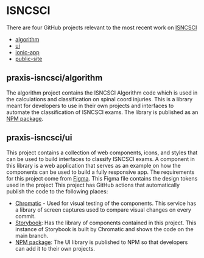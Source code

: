 # ISNCSCI

There are four GitHub projects relevant to the most recent work on [ISNCSCI](https://github.com/praxis-isncsci)

- [algorithm](https://github.com/praxis-isncsci/algorithm) 
- [ui](https://github.com/praxis-isncsci/ui)
- [ionic-app](https://github.com/praxis-isncsci/ionic-app)
- [public-site](https://github.com/praxis-isncsci/public-site)

## praxis-isncsci/algorithm 

The algorithm project contains the ISNCSCI Algorithm code which is used in the calculations and classification on spinal coord injuries. This is a library meant for developers to use in their own projects and interfaces to automate the classification of ISNCSCI exams. The library is published as an [NPM package](https://www.npmjs.com/package/isncsci?activeTab=readme). 

## praxis-isncsci/ui 

This project contains a collection of web components, icons, and styles that can be used to build interfaces to classify ISNCSCI exams. A component in this library is a web application that serves as an example on how the components can be used to build a fully responsive app. 
The requirements for this project come from [Figma](https://www.figma.com/file/82mMuohRV0zPWnZbZ5upup/isncsci-app?type=design&node-id=207-9677&mode=design&t=bsPp0V9VaKYOoAti-0). This Figma file contains the design tokens used in the project 
This project has GitHub actions that automatically publish the code to the following places: 

- [Chromatic](https://www.chromatic.com/builds?appId=64f8d7c6e093108e99084a70) - Used for visual testing of the components. This service has a library of screen captures used to compare visual changes on every commit.
- [Storybook](https://64f8d7c6e093108e99084a70-lqlepbrspv.chromatic.com/?path=/docs/app-app--docs): Has the library of components contained in this project. This instance of Storybook is built by Chromatic and shows the code on the main branch. 
- [NPM package](https://www.npmjs.com/package/isncsci-ui): The UI library is published to NPM so that developers can add it to their own projects.
